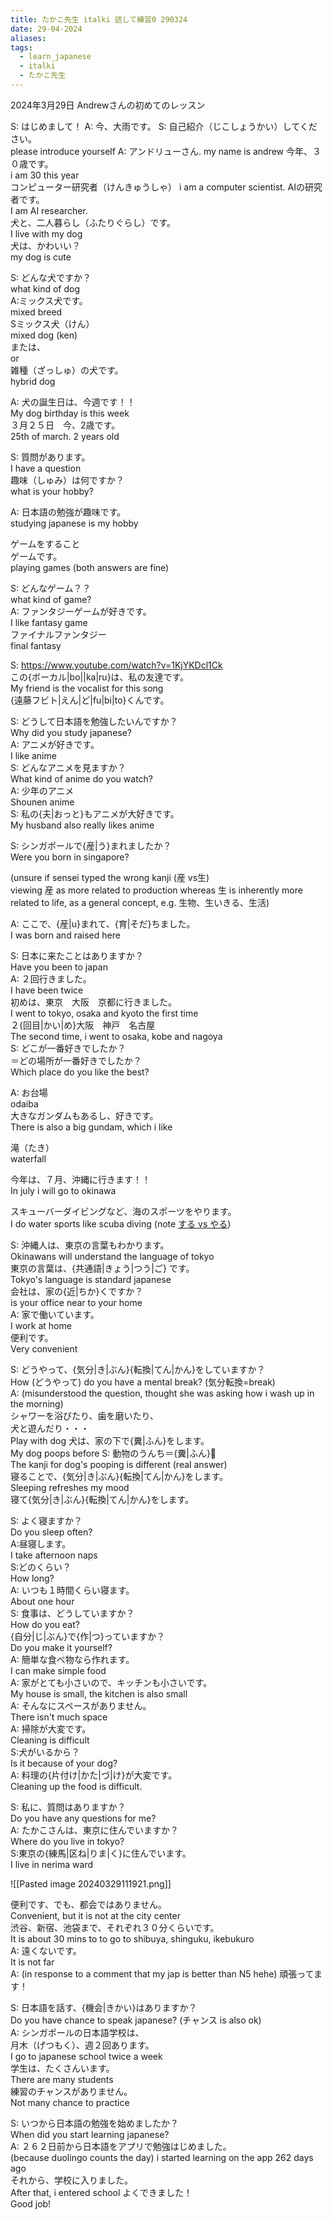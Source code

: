 ```yaml
---
title: たかこ先生 italki 話して練習0 290324
date: 29-04-2024
aliases: 
tags:
  - learn_japanese
  - italki
  - たかこ先生
---
```

2024年3月29日
Andrewさんの初めてのレッスン

S: はじめまして！
A: 今、大雨です。
S: 自己紹介（じこしょうかい）してください。  
please introduce yourself
A: アンドリューさん. 
my name is andrew
今年、３０歳です。  
i am 30 this year  
コンピューター研究者（けんきゅうしゃ） 
i am a computer scientist. 
AIの研究者です。  
I am AI researcher.  
犬と、二人暮らし（ふたりぐらし）です。  
I live with my dog  
犬は、かわいい？  
my dog is cute  
  
S: どんな犬ですか？  
what kind of dog  
A:ミックス犬です。  
mixed breed   
Sミックス犬（けん）  
mixed dog (ken)  
または、  
or  
雑種（ざっしゅ）の犬です。  
hybrid dog
  
A: 犬の誕生日は、今週です！！  
My dog birthday is this week  
３月２５日　今、2歳です。  
25th of march. 2 years old  
  
S: 質問があります。  
I have a question  
趣味（しゅみ）は何ですか？  
what is your hobby?  
  
A: 日本語の勉強が趣味です。  
studying japanese is my hobby  
  
ゲームをすること  
ゲームです。  
playing games (both answers are fine)  

S: どんなゲーム？？  
what kind of game?  
A: ファンタジーゲームが好きです。  
I like fantasy game  
ファイナルファンタジー  
final fantasy  

S: https://www.youtube.com/watch?v=1KjYKDcl1Ck  
この{ボーカル|bo||ka|ru}は、私の友達です。  
My friend is the vocalist for this song  
{遠藤フビト|えん|ど|fu|bi|to}くんです。  

S: どうして日本語を勉強したいんですか？  
Why did you study japanese?  
A: アニメが好きです。  
I like anime  
S: どんなアニメを見ますか？  
What kind of anime do you watch?  
A: 少年のアニメ  
Shounen anime  
S: 私の{夫|おっと}もアニメが大好きです。  
My husband also really likes anime  

S: シンガポールで{産|う}まれましたか？  
Were you born in singapore?  

(unsure if sensei typed the wrong kanji (産 vs生)  
viewing 産 as more related to production whereas 生 is inherently more related to life, as a general concept, e.g. 生物、生いきる、生活)  

A: ここで、{産|u}まれて、{育|そだ}ちました。  
I was born and raised here  

S: 日本に来たことはありますか？  
Have you been to japan  
A: ２回行きました。  
I have been twice  
初めは、東京　大阪　京都に行きました。  
I went to tokyo, osaka and kyoto the first time  
２{回目|かい|め}大阪　神戸　名古屋  
The second time, i went to osaka, kobe and nagoya  
S: どこが一番好きでしたか？  
＝どの場所が一番好きでしたか？  
Which place do you like the best?  

A: お台場  
odaiba  
大きなガンダムもあるし、好きです。  
There is also a big gundam, which i like  
  
滝（たき）  
waterfall
  
今年は、７月、沖縄に行きます！！  
In july i will go to okinawa   
  
スキューバーダイビングなど、海のスポーツをやります。  
I do water sports like scuba diving (note [する vs やる](https://japanese.stackexchange.com/questions/15383/differences-in-usage-between-%E3%81%99%E3%82%8B-and-%E3%82%84%E3%82%8B))  
  
S: 沖縄人は、東京の言葉もわかります。  
Okinawans will understand the language of tokyo  
東京の言葉は、{共通語|きょう|つう|ご} です。  
Tokyo's language is standard japanese  
会社は、家の{近|ちか}くですか？  
is your office near to your home  
A: 家で働いています。  
I work at home  
便利です。  
Very convenient  

S: どうやって、{気分|き|ぶん}{転換|てん|かん}をしていますか？  
How (どうやって) do you have a mental break? (気分転換=break)  
A: (misunderstood the question, thought she was asking how i wash up in the morning)    
シャワーを浴びたり、歯を磨いたり、  
犬と遊んだり・・・  
Play with dog
犬は、家の下で{糞|ふん}をします。  
My dog poops before
S: 動物のうんち＝{糞|ふん}💩  
The kanji for dog's pooping is different
(real answer)  
寝ることで、{気分|き|ぶん}{転換|てん|かん}をします。  
Sleeping refreshes my mood  
寝て{気分|き|ぶん}{転換|てん|かん}をします。  

S: よく寝ますか？  
Do you sleep  often?  
A:昼寝します。  
I take afternoon naps  
S:どのくらい？  
How long?  
A: いつも１時間くらい寝ます。  
About one hour  
S: 食事は、どうしていますか？  
How do you eat?  
{自分|じ|ぶん}で{作|つ}っていますか？  
Do you make it yourself?  
A: 簡単な食べ物なら作れます。  
I can make simple food  
A: 家がとても小さいので、キッチンも小さいです。  
My house is small, the kitchen is also small  
A: そんなにスペースがありません。  
There isn't much space   
A: 掃除が大変です。  
Cleaning is difficult  
S:犬がいるから？  
Is it because of your dog?  
A: 料理の{片付け|かた|づ|け}が大変です。  
Cleaning up the food is difficult.  

S: 私に、質問はありますか？  
Do you have any questions for me?  
A: たかこさんは、東京に住んでいますか？  
Where do you live in tokyo?  
S:東京の{練馬|区ね|りま|く}に住んでいます。  
I live in nerima ward  


![[Pasted image 20240329111921.png]]


便利です、でも、都会ではありません。  
Convenient, but it is not at the city center  
渋谷、新宿、池袋まで、それぞれ３０分くらいです。  
It is about 30 mins to to go to shibuya, shinguku, ikebukuro  
A: 遠くないです。  
It is not far  
A: (in response to a comment that my jap is better than N5 hehe) 頑張ってます！  

S: 日本語を話す、{機会|きかい}はありますか？  
Do you have chance to speak japanese? (チャンス is also ok)  
A: シンガポールの日本語学校は、  
月木（げつもく）、週２回あります。  
I go to japanese school twice a week  
学生は、たくさんいます。  
There are many students  
練習のチャンスがありません。  
Not many chance to practice  

S: いつから日本語の勉強を始めましたか？  
When did you start learning japanese?  
A: ２６２日前から日本語をアプリで勉強はじめました。  
(because duolingo counts the day) i started learning on the app 262 days ago  
それから、学校に入りました。  
After that, i entered school 
よくできました！  
Good job!  

